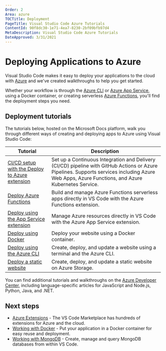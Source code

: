 ```yaml
---
Order: 2
Area: azure
TOCTitle: Deployment
PageTitle: Visual Studio Code Azure Tutorials
ContentId: 90f8dc30-1e71-4ea7-8230-2bf09bfb97d4
MetaDescription: Visual Studio Code Azure Tutorials
DateApproved: 3/31/2021
---
```


# Deploying Applications to Azure

Visual Studio Code makes it easy to deploy your applications to the cloud with [Azure](https://azure.microsoft.com) and we've created walkthroughs to help you get started.

Whether your workflow is through the [Azure CLI](https://docs.microsoft.com/cli/azure) or [Azure App Service](https://azure.microsoft.com/services/app-service), using a Docker container, or creating serverless [Azure Functions](https://azure.microsoft.com/services/functions/), you'll find the deployment steps you need.

## Deployment tutorials

The tutorials below, hosted on the Microsoft Docs platform, walk you through different ways of creating and deploying apps to Azure using Visual Studio Code:

| Tutorial                                                                                                                                 | Description                                                                                                                                                                                      |
| ---------------------------------------------------------------------------------------------------------------------------------------- | ------------------------------------------------------------------------------------------------------------------------------------------------------------------------------------------------ |
| [CI/CD setup with the Deploy to Azure extension](https://docs.microsoft.com/en-us/azure/devops/pipelines/targets/deploy-to-azure-vscode) | Set up a Continuous Integration and Delivery (CI/CD) pipeline with GitHub Actions or Azure Pipelines. Supports services including Azure Web Apps, Azure Functions, and Azure Kubernetes Service. |
| [Deploy Azure Functions](https://docs.microsoft.com/azure/javascript/tutorial-vscode-serverless-node-01)                                 | Build and manage Azure Functions serverless apps directly in VS Code with the Azure Functions extension.                                                                                         |
| [Deploy using the App Service extension](https://docs.microsoft.com/azure/javascript/tutorial-vscode-azure-app-service-node-01)          | Manage Azure resources directly in VS Code with the Azure App Service extension.                                                                                                                 |
| [Deploy using Docker](https://docs.microsoft.com/azure/javascript/tutorial-vscode-docker-node-01)                                        | Deploy your website using a Docker container.                                                                                                                                                    |
| [Deploy using the Azure CLI](https://docs.microsoft.com/azure/javascript/tutorial-vscode-azure-cli-node-01)                              | Create, deploy, and update a website using a terminal and the Azure CLI.                                                                                                                         |
| [Deploy a static website](https://docs.microsoft.com/azure/javascript/tutorial-vscode-static-website-node-01)                            | Create, deploy, and update a static website on Azure Storage.                                                                                                                                    |

You can find additional tutorials and walkthroughs on the
[Azure Developer Center](https://docs.microsoft.com/azure/developer), including language-specific articles for JavaScript and Node.js, Python, Java, and .NET.

## Next steps

- [Azure Extensions](/docs/azure/extensions.md) - The VS Code Marketplace has hundreds of extensions for Azure and the cloud.
- [Working with Docker](/docs/azure/docker.md) - Put your application in a Docker container for easy reuse and deployment.
- [Working with MongoDB](/docs/azure/mongodb.md) - Create, manage and query MongoDB databases from within VS Code.
